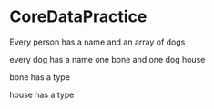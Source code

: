 # CoreDataPractice

Every person has a name and an array of dogs

every dog has a name one bone and one dog house

bone has a type

house has a type